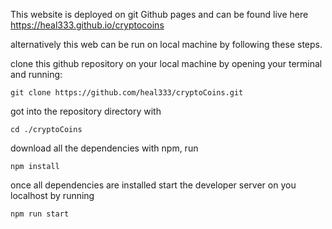 This website is deployed on git Github pages and can be found live here https://heal333.github.io/cryptocoins

alternatively this web can be run on local machine by following these steps.

clone this github repository on your local machine by opening your terminal and running:

    git clone https://github.com/heal333/cryptoCoins.git

got into the repository directory with

    cd ./cryptoCoins

download all the dependencies with npm, run

    npm install

once all dependencies are installed start the developer server on you localhost by running

    npm run start
